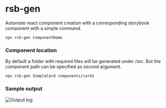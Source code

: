 # rsb-gen

Automate react component creation with a corresponding storybook component with a simple command.

```
npx rsb-gen ComponentName
```

### Component location

By default a folder with required files will be generated under /src. But the component path can be specified as second argument.

```
npx rsb-gen SimpleCard components/cards
```

### Sample output

![Output log](https://raw.githubusercontent.com/karthickthankyou/rsb-gen/main/assets/output.png)
